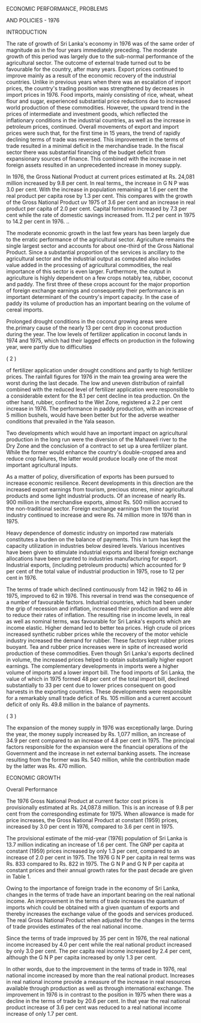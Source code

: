 ECONOMIC PERFORMANCE, PROBLEMS

AND POLICIES - 1976

INTRODUCTION

The rate of growth of Sri Lanka's economy in 1976 was of the same order of magnitude as in the four years immediately preceding. The moderate growth of this period was largely due to the sub-normal performance of the agricultural sector. The outcome of external trade turned out to be favourable for the country, after many years. Export prices continued to improve mainly as a result of the economic recovery of the industrial countries. Unlike in previous years when there was an escalation of import prices, the country's trading position was strengthened by decreases in import prices in 1976. Food imports, mainly consisting of rice, wheat, wheat flour and sugar, experienced substantial price reductions due to increased world production of these commodities. However, the upward trend in the prices of intermediate and investment goods, which reflected the inflationary conditions in the industrial countries, as well as the increase in petroleum prices, continued. Overall movements of export and import prices were such that, for the first time in 15 years, the trend of rapidly declining terms of trade was reversed. This improvement in the terms of trade resulted in a minimal deficit in the merchandise trade. In the fiscal sector there was substantial financing of the budget deficit from expansionary sources of finance. This combined with the increase in net foreign assets resulted in an unprecedented increase in money supply.

In 1976, the Gross National Product at current prices estimated at Rs. 24,081 million increased by 9.8 per cent. In real terms,, the increase in G N P was 3.0 per cent. With the increase in population remaining at 1.6 per cent the real product per capita rose by 1.3 per cent. This compares with the growth of the Gross National Product uv 1975 of 3.6 per cent and an increase in real product per capita of 2.0 per cent. Capital formation increased by 7.3 per cent while the rate of domestic savings increased from. 11.2 per cent in 1975 to 14.2 per cent in 1976. ..

The moderate economic growth in the last few years has been largely due to the erratic performance of the agricultural sector. Agriculture remains the single largest sector and accounts for about one-third of the Gross National Product. Since a substantial proportion of the services is ancillary to the agricultural sector and the industrial output as computed also includes value added in the processing of agricultu­ral commodities, the real importance of this sector is even larger. Furthermore, the output in agriculture is highly dependent on a few crops notably tea, rubber, coconut and paddy. The first three of these crops account for the major proportion of foreign exchange earnings and consequently their performance is an important determinant of the country's import capacity. In the case of paddy its volume of production has an important bearing on the volume of cereal imports.

Prolonged drought conditions in the coconut growing areas were the.primary cause of the nearly 13 per cent drop in coconut production during the year. The low levels of fertilizer application in coconut lands in 1974 and 1975, which had their lagged effects on production in the following year, were partly due to difficulties

( 2 )

of fertilizer application under drought conditions and partly to high fertilizer prices. The rainfall figures for 1976 in the main tea growing area were the worst during the last decade. The low and uneven distribution of rainfall combined with the reduced level of fertilizer application were responsible to a considerable extent for the 8.1 per cent decline in tea production. On the other hand, rubber, confined to the Wet Zone, registered a 2.2 per cent increase in 1976. The performance in paddy produc­tion, with an increase of 5 million bushels, would have been better but for the adverse weather conditions that prevailed in the Yala season.

Two developments which would have an important impact on agricultural production in the long run were the diversion of the Mahaweli river to the Dry Zone and the conclusion of a contract to set up a urea fertilizer plant. While the former would enhance the country's double-cropped area and reduce crop failures, the latter would produce locally one of the most important agricultural inputs.

As a matter of policy, diversification of exports has been pursued to increase economic resilience. Recent developments in this direction are the increased export earnings from tourism, precious stones, minor agricultural products and some light industrial products. Of an increase of nearly Rs. 900 million in the merchandise exports, almost Rs. 500 million accrued to the non-traditional sector. Foreign exchange earnings from the tourist industry continued to increase and were Rs. 74 million more in 1976 than in 1975.

Heavy dependence of domestic industry on imported raw materials constitutes a burden on the balance of payments. This in turn has kept the capacity utilization in industries below desired levels. Various incentives have been given to stimulate industrial exports and liberal foreign exchange allocations have been granted to industries manufacturing for export. Industrial exports, (including petroleum products) which accounted for 9 per cent of the total value of industrial production in 1975, rose to 12 per cent in 1976.

The terms of trade which declined continuously from 142 in 1962 to 46 in 1975, improved to 62 in 1976. This reversal in trend was the consequence of a number of favourable factors. Industrial countries, which had been under the grip of recession and inflation, increased their production and were able to reduce their rates of inflation. The resulting rise in income levels, in real as well as nominal terms, was favourable for Sri Lanka's exports which are income elastic. Higher demand led to better tea prices. High crude oil prices increased synthetic rubber prices while the recovery of the motor vehicle industry increased the demand for rubber. These factors kept rubber prices buoyant. Tea and rubber price increases were in spite of increased world production of these commodities. Even though Sri Lanka's exports declined in volume, the increased prices helped to obtain subs­tantially higher export earnings. The complementary developments in imports were a higher volume of imports and a lower import bill. The food imports of Sri Lanka, the value of which in 1975 formed 48 per cent of the total import bill, declined sub­stantially to 33 per cent due to lower prices consequent on good harvests in the expo­rting countries. These developments were responsible for a remarkably small trade deficit of Rs. 105 million and a current account deficit of only Rs. 49.8 million in the balance of payments.

( 3 )

The expansion of the money supply in 1976 was exceptionally large. During the year, the money supply increased by Rs. 1,077 million, an increase of 34.9 per cent compared to an increase of 4.8 per cent in 1975. The principal factors responsible for the expansion were the financial operations of the Government and the increase in net external banking assets. The increase resulting from the former was Rs. 540 million, while the contribution made by the latter was Rs. 470 million.

ECONOMIC GROWTH

Overall Performance

The 1976 Gross National Product at current factor cost prices is provisionally estimated at Rs. 24,087.8 million. This is an increase of 9.8 per cent from the corres­ponding estimate for 1975. When allowance is made for price increases, the Gross National Product at constant (1959) prices, increased by 3.0 per cent in 1976, compared to 3.6 per cent in 1975.

The provisional estimate of the mid-year (1976) population of Sri Lanka is 13.7 million indicating an increase of 1.6 per cent. The GNP per capita at constant (1959) prices increased by only 1.3 per cent, compared to an increase of 2.0 per cent in 1975. The 1976 G N P per capita in real terms was Rs. 833 compared to Rs. 822 in 1975. The G N P and G N P per capita at constant prices and their annual growth rates for the past decade are given in Table 1.

Owing to the importance of foreign trade in the economy of Sri Lanka, changes in the terms of trade have an important bearing on the real national income. An improvement in the terms of trade increases the quantum of imports which could be obtained with a given quantum of exports and thereby increases the exchange value of the goods and services produced. The real Gross National Product when adjusted for the changes in the terms of trade provides estimates of the real national income.

Since the terms of trade improved by 35 per cent in 1976, the real national income increased by 4.0 per cent while the real national product increased by only 3.0 per cent. The per capita real income increased by 2.4 per cent, although the G N P per capita increased by only 1.3 per cent.

In other words, due to the improvement in the terms of trade in 1976, real national income increased by more than the real national product. Increases in real national income provide a measure of the increase in real resources available through produc­tion as well as through international exchange. The improvement in 1976 is in contrast to the position in 1975 when there was a decline in the terms of trade by 20.6 per cent. In that year the real national product increase of 3.6 per cent was reduced to a real national income increase of only 1.7 per cent.
